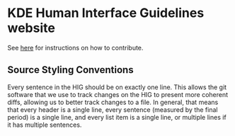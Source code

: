 # KDE Human Interface Guidelines website

See [here](https://hig.kde.org/resources/contribute.html) for instructions on how to contribute.

## Source Styling Conventions

Every sentence in the HIG should be on exactly one line.
This allows the git software that we use to track changes on the HIG to present more coherent diffs, allowing us to better track changes to a file.
In general, that means that every header is a single line, every sentence (measured by the final period) is a single line, and every list item is a single line, or multiple lines if it has multiple sentences.
